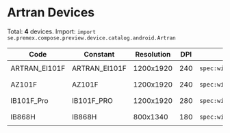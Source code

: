 # Artran Devices

Total: **4** devices. Import: `import se.premex.compose.preview.device.catalog.android.Artran`

| Code | Constant | Resolution | DPI | Compose Spec | Preview Usage |
|------|----------|------------|-----|-------------|---------------|
| ARTRAN_EI101F | ARTRAN_EI101F | 1200x1920 | 240 | `spec:width=1200px,height=1920px,dpi=240` | `@Preview(device = Artran.ARTRAN_EI101F)` |
| AZ101F | AZ101F | 1200x1920 | 240 | `spec:width=1200px,height=1920px,dpi=240` | `@Preview(device = Artran.AZ101F)` |
| IB101F_Pro | IB101F_PRO | 1200x1920 | 280 | `spec:width=1200px,height=1920px,dpi=280` | `@Preview(device = Artran.IB101F_PRO)` |
| IB868H | IB868H | 800x1340 | 180 | `spec:width=800px,height=1340px,dpi=180` | `@Preview(device = Artran.IB868H)` |

<!-- Generated automatically. Do not edit manually. -->
